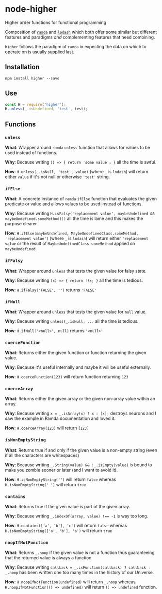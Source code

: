 # node-higher
Higher order functions for functional programming

Composition of [`ramda`](https://www.npmjs.com/package/ramda) and [`lodash`](https://www.npmjs.com/package/lodash) which both offer some similar but different features and paradigms *and* complementing features that need combining.

`higher` follows the paradigm of `ramda` in expecting the data on which to operate on is usually supplied last.

## Installation

`npm install higher --save`

## Use

```js
const H = require('higher');
H.unless(_.isUndefined, 'test', test);
```

## Functions

### `unless`

**What**: Wrapper around `ramda` `unless` function that allows for values to be used instead of functions.

**Why**: Because writing `() => { return 'some value'; }` all the time is awful.

**How**: `H.unless(_.isNull, 'test', value)` (where `_` is `lodash`) will return either `value` if it's not null or otherwise `'test'` string.

### `ifElse`

**What**: A concrete instance of `ramda` `ifElse` function that evaluates the given predicate or value and allows values to be used instead of functions.

**Why**: Because writing `H.isFalsy('replacement value', maybeUndefined && maybeUndefined.someMethod())` all the time is lame and this makes the purpose clearer.

**How**: `H.ifElse(maybeUndefined, MaybeUndefinedClass.someMethod, 'replacement value')` (where `_` is `lodash`) will return either `'replacement value` or the result of `MaybeUndefinedClass.someMethod` applied on `maybeUndefined`.

### `ifFalsy`

**What**: Wrapper around `unless` that tests the given value for falsy state.

**Why**: Because writing `(x) => { return !!x; }` all the time is tedious.

**How**: `H.ifFalsy('FALSE', '')` returns `'FALSE'`

### `ifNull`

**What**: Wrapper around `unless` that tests the given value for `null` value.

**Why**: Because writing `unless(_.isNull, ...` all the time is tedious.

**How**: `H.ifNull('<null>', null)` returns `'<null>'`

### `coerceFunction`

**What**: Returns either the given function or function returning the given value.

**Why**: Because it's useful internally and maybe it will be useful externally.

**How**: `H.coerceFunction(123)` will return function returning `123`

### `coerceArray`

**What**: Returns either the given array or the given non-array value within an array.

**Why**: Because writing `x = _.isArray(x) ? x : [x];` destroys neurons and I saw the example in Ramda documentation and loved it.

**How**: `H.coerceArray(123)` will return `[123]`

### `isNonEmptyString`

**What**: Returns true if and only if the given value is a non-empty string (even if all the characters are whitespaces)

**Why**: Because writing `_.String(value) && !_.isEmpty(value)` is bound to make you zombie sooner or later (and I want to avoid it).

**How**: `H.isNonEmptyString('')` will return `false` whereas `H.isNonEmptyString(' ')` will return `true`

### `contains`

**What**: Returns true if the given value is part of the given array.

**Why**: Because writing `_.indexOf(array, value) !== -1` is way too long.

**How**: `H.contains(['a', 'b'], 'c')` will return `false` whereas `H.isNonEmptyString(['a', 'b'], 'a')` will return `true`

### `noopIfNotFunction`

**What**: Returns `_.noop` if the given value is not a function thus guaranteeing that the returned value is always a function.

**Why**: Because writing `callback = _.isFunction(callback) ? callback : _.noop` has been written one too many times in the history of our Universe.

**How**: `H.noopIfNotFunction(undefined)` will return `_.noop` whereas `H.noopIfNotFunction(() => undefined)` will return `() => undefined` function.
